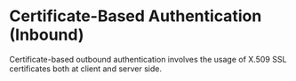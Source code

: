 <!-- loio088766398ac340c4aaa3bfffb0946d33 -->

# Certificate-Based Authentication \(Inbound\)

Certificate-based outbound authentication involves the usage of X.509 SSL certificates both at client and server side.

